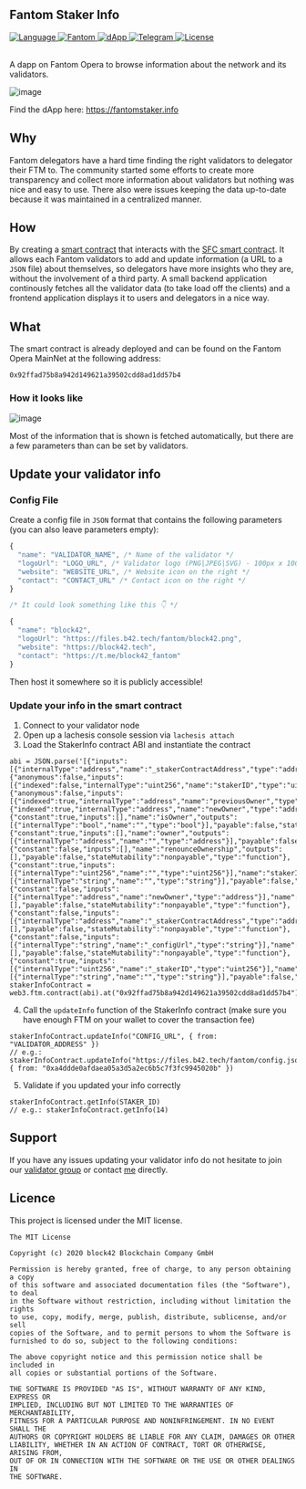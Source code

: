 ## Fantom Staker Info

<div>
  <a href="#">
    <img src="https://img.shields.io/badge/language-solidity-green.svg" alt="Language" />
  </a>
  <a href="https://explorer.fantom.network/address/0x92ffad75b8a942d149621a39502cdd8ad1dd57b4">
    <img src="https://img.shields.io/badge/network-fantom-3478ef.svg" alt="Fantom" />
  </a>
  <a href="https://fantomstaker.info">
    <img src="https://img.shields.io/badge/dapp-live-brightgreen.svg" alt="dApp" />
  </a>
  <a href="https://t.me/block42_fantom">
    <img src="https://img.shields.io/badge/contact-telegram-0088cc.svg" alt="Telegram" />
  </a>
  <a href="#">
    <img src="https://img.shields.io/badge/license-MIT-green.svg" alt="License" />
  </a>
</div>

<br />

A dapp on Fantom Opera to browse information about the network and its validators.

![image](https://user-images.githubusercontent.com/6087393/73124496-5911ac80-3f9c-11ea-897a-4c60e70917f1.png)

Find the dApp here: https://fantomstaker.info

## Why

Fantom delegators have a hard time finding the right validators to delegator their FTM to. The community started some efforts to create more transparency and collect more information about validators but nothing was nice and easy to use. There also were issues keeping the data up-to-date because it was maintained in a centralized manner.

## How

By creating a [smart contract](https://github.com/block42-blockchain-company/fantom-staker-info/blob/master/smart-contract/contracts/StakerInfo.sol) that interacts with the [SFC smart contract](https://github.com/Fantom-foundation/fantom-sfc/blob/master/contracts/sfc/Staker.sol). It allows each Fantom validators to add and update information (a URL to a `JSON` file) about themselves, so delegators have more insights who they are, without the involvement of a third party.
A small backend application continously fetches all the validator data (to take load off the clients) and a frontend application displays it to users and delegators in a nice way.

## What

The smart contract is already deployed and can be found on the Fantom Opera MainNet at the following address:

```solidity
0x92ffad75b8a942d149621a39502cdd8ad1dd57b4
```

### How it looks like

![image](https://user-images.githubusercontent.com/6087393/72662226-f7be6c00-39e4-11ea-9a84-3aab9699d695.png)

Most of the information that is shown is fetched automatically, but there are a few parameters than can be set by validators.

## Update your validator info

### Config File

Create a config file in `JSON` format that contains the following parameters (you can also leave parameters empty):

```js
{
  "name": "VALIDATOR_NAME", /* Name of the validator */
  "logoUrl": "LOGO_URL", /* Validator logo (PNG|JPEG|SVG) - 100px x 100px is enough */
  "website": "WEBSITE_URL", /* Website icon on the right */
  "contact": "CONTACT_URL" /* Contact icon on the right */
}

/* It could look something like this 👇 */

{
  "name": "block42",
  "logoUrl": "https://files.b42.tech/fantom/block42.png",
  "website": "https://block42.tech",
  "contact": "https://t.me/block42_fantom"
}
```

Then host it somewhere so it is publicly accessible!

### Update your info in the smart contract

1. Connect to your validator node
2. Open up a lachesis console session via `lachesis attach`
3. Load the StakerInfo contract ABI and instantiate the contract

```solidity
abi = JSON.parse('[{"inputs":[{"internalType":"address","name":"_stakerContractAddress","type":"address"}],"payable":false,"stateMutability":"nonpayable","type":"constructor"},{"anonymous":false,"inputs":[{"indexed":false,"internalType":"uint256","name":"stakerID","type":"uint256"}],"name":"InfoUpdated","type":"event"},{"anonymous":false,"inputs":[{"indexed":true,"internalType":"address","name":"previousOwner","type":"address"},{"indexed":true,"internalType":"address","name":"newOwner","type":"address"}],"name":"OwnershipTransferred","type":"event"},{"constant":true,"inputs":[],"name":"isOwner","outputs":[{"internalType":"bool","name":"","type":"bool"}],"payable":false,"stateMutability":"view","type":"function"},{"constant":true,"inputs":[],"name":"owner","outputs":[{"internalType":"address","name":"","type":"address"}],"payable":false,"stateMutability":"view","type":"function"},{"constant":false,"inputs":[],"name":"renounceOwnership","outputs":[],"payable":false,"stateMutability":"nonpayable","type":"function"},{"constant":true,"inputs":[{"internalType":"uint256","name":"","type":"uint256"}],"name":"stakerInfos","outputs":[{"internalType":"string","name":"","type":"string"}],"payable":false,"stateMutability":"view","type":"function"},{"constant":false,"inputs":[{"internalType":"address","name":"newOwner","type":"address"}],"name":"transferOwnership","outputs":[],"payable":false,"stateMutability":"nonpayable","type":"function"},{"constant":false,"inputs":[{"internalType":"address","name":"_stakerContractAddress","type":"address"}],"name":"updateStakerContractAddress","outputs":[],"payable":false,"stateMutability":"nonpayable","type":"function"},{"constant":false,"inputs":[{"internalType":"string","name":"_configUrl","type":"string"}],"name":"updateInfo","outputs":[],"payable":false,"stateMutability":"nonpayable","type":"function"},{"constant":true,"inputs":[{"internalType":"uint256","name":"_stakerID","type":"uint256"}],"name":"getInfo","outputs":[{"internalType":"string","name":"","type":"string"}],"payable":false,"stateMutability":"view","type":"function"}]')
stakerInfoContract = web3.ftm.contract(abi).at("0x92ffad75b8a942d149621a39502cdd8ad1dd57b4")
```

4. Call the `updateInfo` function of the StakerInfo contract (make sure you have enough FTM on your wallet to cover the transaction fee)

```solidity
stakerInfoContract.updateInfo("CONFIG_URL", { from: "VALIDATOR_ADDRESS" })
// e.g.: stakerInfoContract.updateInfo("https://files.b42.tech/fantom/config.json", { from: "0xa4ddde0afdaea05a3d5a2ec6b5c7f3fc9945020b" })
```

5. Validate if you updated your info correctly

```solidity
stakerInfoContract.getInfo(STAKER_ID)
// e.g.: stakerInfoContract.getInfo(14)
```

## Support

If you have any issues updating your validator info do not hesitate to join our [validator group](https://t.me/block42_fantom) or contact [me](https://t.me/christianlanz) directly.

## Licence

This project is licensed under the MIT license.

```
The MIT License

Copyright (c) 2020 block42 Blockchain Company GmbH

Permission is hereby granted, free of charge, to any person obtaining a copy
of this software and associated documentation files (the "Software"), to deal
in the Software without restriction, including without limitation the rights
to use, copy, modify, merge, publish, distribute, sublicense, and/or sell
copies of the Software, and to permit persons to whom the Software is
furnished to do so, subject to the following conditions:

The above copyright notice and this permission notice shall be included in
all copies or substantial portions of the Software.

THE SOFTWARE IS PROVIDED "AS IS", WITHOUT WARRANTY OF ANY KIND, EXPRESS OR
IMPLIED, INCLUDING BUT NOT LIMITED TO THE WARRANTIES OF MERCHANTABILITY,
FITNESS FOR A PARTICULAR PURPOSE AND NONINFRINGEMENT. IN NO EVENT SHALL THE
AUTHORS OR COPYRIGHT HOLDERS BE LIABLE FOR ANY CLAIM, DAMAGES OR OTHER
LIABILITY, WHETHER IN AN ACTION OF CONTRACT, TORT OR OTHERWISE, ARISING FROM,
OUT OF OR IN CONNECTION WITH THE SOFTWARE OR THE USE OR OTHER DEALINGS IN
THE SOFTWARE.
```
